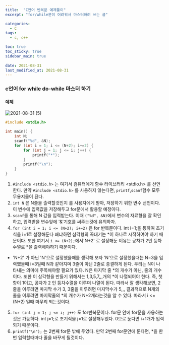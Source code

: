 ```yaml
---
title:  "C언어 반복문 예제풀이"
excerpt: "for/while문이 어려워서 마스터하려 쓰는 글"

categories:
  - C
tags:
  - c, c++

toc: true
toc_sticky: true
sidebar_main: true
 
date: 2021-08-31
last_modified_at: 2021-08-31
---
```


### c언어 for while do-while 마스터 하기

#### 예제

![2021-08-31 (5)](https://user-images.githubusercontent.com/84630434/131466061-07bbb159-9791-4676-961d-a75e918663cf.png)

```c
#include <stdio.h>

int main() {
	int N;
	scanf("%d", &N);
	for (int i = 1; i <= (N+2); i+=2) {
		for (int j = 1; j <= i; j++) {
			printf("*");
		}
		printf("\n");
	}
}
```

1. `#include <stdio.h>` 는 여기서 컴퓨터에게 함수 라이브러리 <stdio.h> 를 선언한다. 만약 `#include <stdio.h>` 를 사용하지 않는다면, `printf`,`scanf`함수 모두 무용지물이 된다. <tr>
2. `int N` 은 N줄을 출력할것인지 를 사용자에게 받아, 저장하기 위한 변수 선언이다. 이 변수에 입력값을 저장해두고 for문에서 활용할 예정이다. <tr>
3. `scanf`를 통해 N 값을 입력받는다. 이때 `("%d", &N)`에서 변수의 자료형을 잘 확인하고, 입력받을 변수앞에 '&'기호를 써주는것에 유의하자. <tr>
4. `for (int i = 1; i <= (N+2); i+=2)` 은 for 반복문이다. int i=1;을 통하여 초기식을 i=1로 설정해둔다 왜냐하면 삼각형의 꼭대기는 *이 하나로 시작하여야 하기 때문이다. 또한 여기서 `i <= (N+2);`에서'N+2' 로 설정해둔 이유는 공차가 2인 등차수열로 *을 출력해야하기 때문이다. 
* 'N+2' 가 아닌 'N'으로 설정했을때를 생각해 보자 'N'으로 설정했을때는 N=3을 입력했을때 i=3일때 N과 같아지며 3줄이 아닌 2줄로 종결하게 된다. 우리는 N이 나타내는 의미에 주목해야할 필요가 있다. N은 마지막 줄 *의 개수가 아닌, 줄의 개수이다. 또한 이 삼각형을 만들기 위해서는 1,3,5,7,,,개의 *이 나열되어야 한다. 즉, 첫항이 1이고, 공차가 2 인 등차수열을 이루며 나열이 된다. 따라서 잘 생각해보면, 2줄을 이루려면 마지막 수가 3, 3줄을 이루려면 마지막수가 5,,, 결과적으로 N개의 줄을 이루려면 마지막줄의 *의 개수가 N+2개라는것을 알 수 있다. 따라서 i <= (N+2) 일때 마무리 되는것이다. <tr>
5. `for (int j = 1; j <= i; j++)` 도 for반복문이다. for문 안에 for문을 사용하는것은 가능하다. int j=1;로 초기식을 j=1로 설정해두었다. 0으로 둔다면 i+1개가 입력되기 때문이다. 
6. `printf("\n");` 는 2번째 for문 밖에 두었다. 만약 2번째 for문안에 둔다면, *을 한번 입력할때마다 줄을 바꾸게 될것이다.